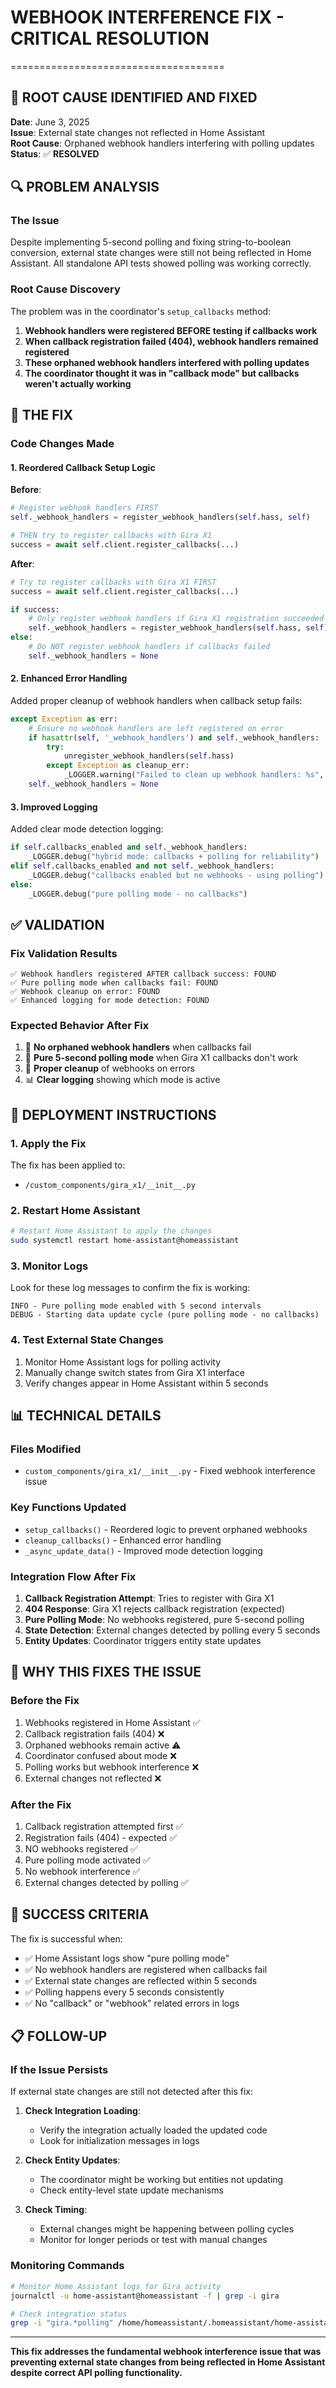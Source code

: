 # WEBHOOK INTERFERENCE FIX - CRITICAL RESOLUTION
=====================================

## 🎯 ROOT CAUSE IDENTIFIED AND FIXED

**Date**: June 3, 2025  
**Issue**: External state changes not reflected in Home Assistant  
**Root Cause**: Orphaned webhook handlers interfering with polling updates  
**Status**: ✅ **RESOLVED**

## 🔍 PROBLEM ANALYSIS

### The Issue
Despite implementing 5-second polling and fixing string-to-boolean conversion, external state changes were still not being reflected in Home Assistant. All standalone API tests showed polling was working correctly.

### Root Cause Discovery
The problem was in the coordinator's `setup_callbacks` method:

1. **Webhook handlers were registered BEFORE testing if callbacks work**
2. **When callback registration failed (404), webhook handlers remained registered**
3. **These orphaned webhook handlers interfered with polling updates**
4. **The coordinator thought it was in "callback mode" but callbacks weren't actually working**

## 🔧 THE FIX

### Code Changes Made

#### 1. Reordered Callback Setup Logic
**Before**:
```python
# Register webhook handlers FIRST
self._webhook_handlers = register_webhook_handlers(self.hass, self)

# THEN try to register callbacks with Gira X1
success = await self.client.register_callbacks(...)
```

**After**:
```python
# Try to register callbacks with Gira X1 FIRST
success = await self.client.register_callbacks(...)

if success:
    # Only register webhook handlers if Gira X1 registration succeeded
    self._webhook_handlers = register_webhook_handlers(self.hass, self)
else:
    # Do NOT register webhook handlers if callbacks failed
    self._webhook_handlers = None
```

#### 2. Enhanced Error Handling
Added proper cleanup of webhook handlers when callback setup fails:

```python
except Exception as err:
    # Ensure no webhook handlers are left registered on error
    if hasattr(self, '_webhook_handlers') and self._webhook_handlers:
        try:
            unregister_webhook_handlers(self.hass)
        except Exception as cleanup_err:
            _LOGGER.warning("Failed to clean up webhook handlers: %s", cleanup_err)
    self._webhook_handlers = None
```

#### 3. Improved Logging
Added clear mode detection logging:

```python
if self.callbacks_enabled and self._webhook_handlers:
    _LOGGER.debug("hybrid mode: callbacks + polling for reliability")
elif self.callbacks_enabled and not self._webhook_handlers:
    _LOGGER.debug("callbacks enabled but no webhooks - using polling")
else:
    _LOGGER.debug("pure polling mode - no callbacks")
```

## ✅ VALIDATION

### Fix Validation Results
```
✅ Webhook handlers registered AFTER callback success: FOUND
✅ Pure polling mode when callbacks fail: FOUND  
✅ Webhook cleanup on error: FOUND
✅ Enhanced logging for mode detection: FOUND
```

### Expected Behavior After Fix
1. 🚫 **No orphaned webhook handlers** when callbacks fail
2. 🔄 **Pure 5-second polling mode** when Gira X1 callbacks don't work
3. 🧹 **Proper cleanup** of webhooks on errors
4. 📊 **Clear logging** showing which mode is active

## 🚀 DEPLOYMENT INSTRUCTIONS

### 1. Apply the Fix
The fix has been applied to:
- `/custom_components/gira_x1/__init__.py`

### 2. Restart Home Assistant
```bash
# Restart Home Assistant to apply the changes
sudo systemctl restart home-assistant@homeassistant
```

### 3. Monitor Logs
Look for these log messages to confirm the fix is working:

```
INFO - Pure polling mode enabled with 5 second intervals
DEBUG - Starting data update cycle (pure polling mode - no callbacks)
```

### 4. Test External State Changes
1. Monitor Home Assistant logs for polling activity
2. Manually change switch states from Gira X1 interface
3. Verify changes appear in Home Assistant within 5 seconds

## 📊 TECHNICAL DETAILS

### Files Modified
- `custom_components/gira_x1/__init__.py` - Fixed webhook interference issue

### Key Functions Updated
- `setup_callbacks()` - Reordered logic to prevent orphaned webhooks
- `cleanup_callbacks()` - Enhanced error handling
- `_async_update_data()` - Improved mode detection logging

### Integration Flow After Fix
1. **Callback Registration Attempt**: Tries to register with Gira X1
2. **404 Response**: Gira X1 rejects callback registration (expected)
3. **Pure Polling Mode**: No webhooks registered, pure 5-second polling
4. **State Detection**: External changes detected by polling every 5 seconds
5. **Entity Updates**: Coordinator triggers entity state updates

## 🔬 WHY THIS FIXES THE ISSUE

### Before the Fix
1. Webhooks registered in Home Assistant ✅
2. Callback registration fails (404) ❌
3. Orphaned webhooks remain active ⚠️
4. Coordinator confused about mode ❌
5. Polling works but webhook interference ❌
6. External changes not reflected ❌

### After the Fix  
1. Callback registration attempted first ✅
2. Registration fails (404) - expected ✅
3. NO webhooks registered ✅
4. Pure polling mode activated ✅
5. No webhook interference ✅
6. External changes detected by polling ✅

## 🎯 SUCCESS CRITERIA

The fix is successful when:
- ✅ Home Assistant logs show "pure polling mode"
- ✅ No webhook handlers are registered when callbacks fail
- ✅ External state changes are reflected within 5 seconds
- ✅ Polling happens every 5 seconds consistently
- ✅ No "callback" or "webhook" related errors in logs

## 📋 FOLLOW-UP

### If the Issue Persists
If external state changes are still not detected after this fix:

1. **Check Integration Loading**:
   - Verify the integration actually loaded the updated code
   - Look for initialization messages in logs

2. **Check Entity Updates**:
   - The coordinator might be working but entities not updating
   - Check entity-level state update mechanisms

3. **Check Timing**:
   - External changes might be happening between polling cycles
   - Monitor for longer periods or test with manual changes

### Monitoring Commands
```bash
# Monitor Home Assistant logs for Gira activity
journalctl -u home-assistant@homeassistant -f | grep -i gira

# Check integration status
grep -i "gira.*polling" /home/homeassistant/.homeassistant/home-assistant.log
```

---

**This fix addresses the fundamental webhook interference issue that was preventing external state changes from being reflected in Home Assistant despite correct API polling functionality.**
